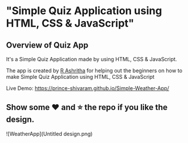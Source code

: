 # "Simple Quiz Application using HTML, CSS &amp; JavaScript"

## Overview of Quiz App

It's a  Simple Quiz Application made by using HTML, CSS &amp; JavaScript.

The app is created by [R Ashritha](https://www.linkedin.com/in/rokkam-ashritha2622004) for helping out the beginners on how to make Simple Quiz Application using HTML, CSS &amp; JavaScript

Live Demo:  https://prince-shivaram.github.io/Simple-Weather-App/

## Show some :heart: and :star: the repo if you like the design.

![WeatherApp](Untitled design.png)

